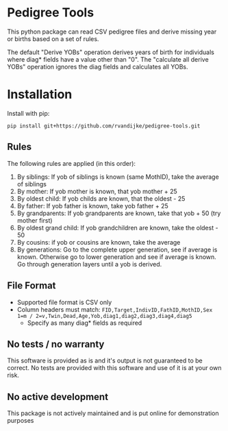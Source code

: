 # Pedigree Tools

This python package can read CSV pedigree files and derive missing year or births based on a set of rules.

The default "Derive YOBs" operation derives years of birth for individuals where diag* fields have a value other than "0".
The "calculate all derive YOBs" operation ignores the diag fields and calculates all YOBs.

# Installation

Install with pip:

`pip install git+https://github.com/rvandijke/pedigree-tools.git`

## Rules

The following rules are applied (in this order):

1) By siblings: If yob of siblings is known (same MothID), take the average of siblings
2) By mother: If yob mother is known, that yob mother + 25
3) By oldest child: If yob childs are known, that the oldest - 25
4) By father: If yob father is known, take yob father + 25
5) By grandparents: If yob grandparents are known, take that yob + 50 (try mother first)
6) By oldest grand child: If yob grandchildren are known, take the oldest - 50
7) By cousins: if yob or cousins are known, take the average
8) By generations: Go to the complete upper generation, see if average is known. Otherwise go to lower generation and see if average is known. Go through generation layers until a yob is derived.

## File Format

- Supported file format is CSV only
- Column headers must match: `FID,Target,IndivID,FathID,MothID,Sex 1=m / 2=v,Twin,Dead,Age,Yob,diag1,diag2,diag3,diag4,diag5`
  - Specify as many diag* fields as required

## No tests / no warranty

This software is provided as is and it's output is not guaranteed to be correct. No tests are provided with this software and use of it is at your own risk. 

## No active development

This package is not actively maintained and is put online for demonstration purposes


